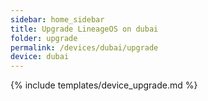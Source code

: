 ```yaml
---
sidebar: home_sidebar
title: Upgrade LineageOS on dubai
folder: upgrade
permalink: /devices/dubai/upgrade
device: dubai
---
```

{% include templates/device_upgrade.md %}
